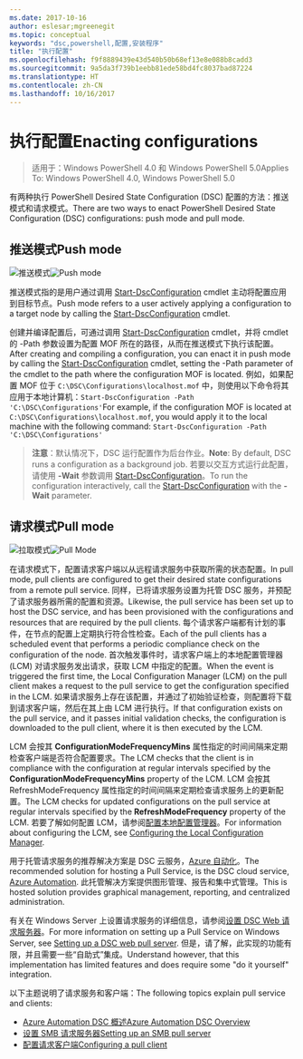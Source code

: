```yaml
---
ms.date: 2017-10-16
author: eslesar;mgreenegit
ms.topic: conceptual
keywords: "dsc,powershell,配置,安装程序"
title: "执行配置"
ms.openlocfilehash: f9f8889439e43d540b50b68ef13e8e088b8cadd3
ms.sourcegitcommit: 9a5da3f739b1eebb81ede58bd4fc8037bad87224
ms.translationtype: HT
ms.contentlocale: zh-CN
ms.lasthandoff: 10/16/2017
---
```

# <a name="enacting-configurations"></a><span data-ttu-id="fa1dd-103">执行配置</span><span class="sxs-lookup"><span data-stu-id="fa1dd-103">Enacting configurations</span></span>

><span data-ttu-id="fa1dd-104">适用于：Windows PowerShell 4.0 和 Windows PowerShell 5.0</span><span class="sxs-lookup"><span data-stu-id="fa1dd-104">Applies To: Windows PowerShell 4.0, Windows PowerShell 5.0</span></span>

<span data-ttu-id="fa1dd-105">有两种执行 PowerShell Desired State Configuration (DSC) 配置的方法：推送模式和请求模式。</span><span class="sxs-lookup"><span data-stu-id="fa1dd-105">There are two ways to enact PowerShell Desired State Configuration (DSC) configurations: push mode and pull mode.</span></span>

## <a name="push-mode"></a><span data-ttu-id="fa1dd-106">推送模式</span><span class="sxs-lookup"><span data-stu-id="fa1dd-106">Push mode</span></span>

<span data-ttu-id="fa1dd-107">![推送模式](images/pushModel.png "推送模式的工作原理")</span><span class="sxs-lookup"><span data-stu-id="fa1dd-107">![Push mode](images/pushModel.png "How push mode works")</span></span>

<span data-ttu-id="fa1dd-108">推送模式指的是用户通过调用 [Start-DscConfiguration](https://technet.microsoft.com/en-us/library/dn521623.aspx) cmdlet 主动将配置应用到目标节点。</span><span class="sxs-lookup"><span data-stu-id="fa1dd-108">Push mode refers to a user actively applying a configuration to a target node by calling the [Start-DscConfiguration](https://technet.microsoft.com/en-us/library/dn521623.aspx) cmdlet.</span></span>

<span data-ttu-id="fa1dd-109">创建并编译配置后，可通过调用 [Start-DscConfiguration](https://technet.microsoft.com/en-us/library/dn521623.aspx) cmdlet，并将 cmdlet 的 -Path 参数设置为配置 MOF 所在的路径，从而在推送模式下执行该配置。</span><span class="sxs-lookup"><span data-stu-id="fa1dd-109">After creating and compiling a configuration, you can enact it in push mode by calling the [Start-DscConfiguration](https://technet.microsoft.com/en-us/library/dn521623.aspx) cmdlet, setting the -Path parameter of the cmdlet to the path where the configuration MOF is located.</span></span>
<span data-ttu-id="fa1dd-110">例如，如果配置 MOF 位于 `C:\DSC\Configurations\localhost.mof` 中，则使用以下命令将其应用于本地计算机：`Start-DscConfiguration -Path 'C:\DSC\Configurations'`</span><span class="sxs-lookup"><span data-stu-id="fa1dd-110">For example, if the configuration MOF is located at `C:\DSC\Configurations\localhost.mof`, you would apply it to the local machine with the following command: `Start-DscConfiguration -Path 'C:\DSC\Configurations'`</span></span>

> <span data-ttu-id="fa1dd-111">__注意__：默认情况下，DSC 运行配置作为后台作业。</span><span class="sxs-lookup"><span data-stu-id="fa1dd-111">__Note__: By default, DSC runs a configuration as a background job.</span></span> <span data-ttu-id="fa1dd-112">若要以交互方式运行此配置，请使用 __-Wait__ 参数调用 [Start-DscConfiguration](https://technet.microsoft.com/library/dn521623.aspx)。</span><span class="sxs-lookup"><span data-stu-id="fa1dd-112">To run the configuration interactively, call the [Start-DscConfiguration](https://technet.microsoft.com/library/dn521623.aspx) with the __-Wait__ parameter.</span></span>

## <a name="pull-mode"></a><span data-ttu-id="fa1dd-113">请求模式</span><span class="sxs-lookup"><span data-stu-id="fa1dd-113">Pull mode</span></span>

<span data-ttu-id="fa1dd-114">![拉取模式](images/pullModel.png "拉取模式的工作原理")</span><span class="sxs-lookup"><span data-stu-id="fa1dd-114">![Pull Mode](images/pullModel.png "How pull mode works")</span></span>

<span data-ttu-id="fa1dd-115">在请求模式下，配置请求客户端以从远程请求服务中获取所需的状态配置。</span><span class="sxs-lookup"><span data-stu-id="fa1dd-115">In pull mode, pull clients are configured to get their desired state configurations from a remote pull service.</span></span>
<span data-ttu-id="fa1dd-116">同样，已将请求服务设置为托管 DSC 服务，并预配了请求服务器所需的配置和资源。</span><span class="sxs-lookup"><span data-stu-id="fa1dd-116">Likewise, the pull service has been set up to host the DSC service, and has been provisioned with the configurations and resources that are required by the pull clients.</span></span>
<span data-ttu-id="fa1dd-117">每个请求客户端都有计划的事件，在节点的配置上定期执行符合性检查。</span><span class="sxs-lookup"><span data-stu-id="fa1dd-117">Each of the pull clients has a scheduled event that performs a periodic compliance check on the configuration of the node.</span></span>
<span data-ttu-id="fa1dd-118">首次触发事件时，请求客户端上的本地配置管理器 (LCM) 对请求服务发出请求，获取 LCM 中指定的配置。</span><span class="sxs-lookup"><span data-stu-id="fa1dd-118">When the event is triggered the first time, the Local Configuration Manager (LCM) on the pull client makes a request to the pull service to get the configuration specified in the LCM.</span></span>
<span data-ttu-id="fa1dd-119">如果请求服务上存在该配置，并通过了初始验证检查，则配置将下载到请求客户端，然后在其上由 LCM 进行执行。</span><span class="sxs-lookup"><span data-stu-id="fa1dd-119">If that configuration exists on the pull service, and it passes initial validation checks, the configuration is downloaded to the pull client, where it is then executed by the LCM.</span></span>

<span data-ttu-id="fa1dd-120">LCM 会按其 **ConfigurationModeFrequencyMins** 属性指定的时间间隔来定期检查客户端是否符合配置要求。</span><span class="sxs-lookup"><span data-stu-id="fa1dd-120">The LCM checks that the client is in compliance with the configuration at regular intervals specified by the **ConfigurationModeFrequencyMins** property of the LCM.</span></span>
<span data-ttu-id="fa1dd-121">LCM 会按其 RefreshModeFrequency 属性指定的时间间隔来定期检查请求服务上的更新配置。</span><span class="sxs-lookup"><span data-stu-id="fa1dd-121">The LCM checks for updated configurations on the pull service at regular intervals specified by the **RefreshModeFrequency** property of the LCM.</span></span>
<span data-ttu-id="fa1dd-122">若要了解如何配置 LCM，请参阅[配置本地配置管理器](metaConfig.md)。</span><span class="sxs-lookup"><span data-stu-id="fa1dd-122">For information about configuring the LCM, see [Configuring the Local Configuration Manager](metaConfig.md).</span></span>

<span data-ttu-id="fa1dd-123">用于托管请求服务的推荐解决方案是 DSC 云服务，[Azure 自动化](https://azure.microsoft.com/en-us/services/automation/)。</span><span class="sxs-lookup"><span data-stu-id="fa1dd-123">The recommended solution for hosting a Pull Service, is the DSC cloud service, [Azure Automation](https://azure.microsoft.com/en-us/services/automation/).</span></span>
<span data-ttu-id="fa1dd-124">此托管解决方案提供图形管理、报告和集中式管理。</span><span class="sxs-lookup"><span data-stu-id="fa1dd-124">This is hosted solution provides graphical management, reporting, and centralized administration.</span></span>

<span data-ttu-id="fa1dd-125">有关在 Windows Server 上设置请求服务的详细信息，请参阅[设置 DSC Web 请求服务器](pullServer.md)。</span><span class="sxs-lookup"><span data-stu-id="fa1dd-125">For more information on setting up a Pull Service on Windows Server, see [Setting up a DSC web pull server](pullServer.md).</span></span>
<span data-ttu-id="fa1dd-126">但是，请了解，此实现的功能有限，并且需要一些“自助式”集成。</span><span class="sxs-lookup"><span data-stu-id="fa1dd-126">Understand however, that this implementation has limited features and does require some "do it yourself" integration.</span></span>

<span data-ttu-id="fa1dd-127">以下主题说明了请求服务和客户端：</span><span class="sxs-lookup"><span data-stu-id="fa1dd-127">The following topics explain pull service and clients:</span></span>

- [<span data-ttu-id="fa1dd-128">Azure Automation DSC 概述</span><span class="sxs-lookup"><span data-stu-id="fa1dd-128">Azure Automation DSC Overview</span></span>](https://docs.microsoft.com/en-us/azure/automation/automation-dsc-overview)
- [<span data-ttu-id="fa1dd-129">设置 SMB 请求服务器</span><span class="sxs-lookup"><span data-stu-id="fa1dd-129">Setting up an SMB pull server</span></span>](pullServerSMB.md)
- [<span data-ttu-id="fa1dd-130">配置请求客户端</span><span class="sxs-lookup"><span data-stu-id="fa1dd-130">Configuring a pull client</span></span>](pullClientConfigID.md)
